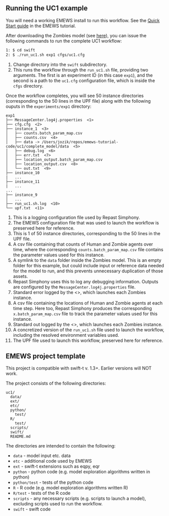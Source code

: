 Running the UC1 example
----
You will need a working EMEWS install to run this workflow. See the [Quick Start guide](https://jozik.github.io/emews_next_gen_tutorial_tests/#quickstart) in the EMEWS tutorial.

After downloading the Zombies model (see [here](https://github.com/emews/emews-tutorial-code/blob/main/README.md)), you can issue the following commands to run the complete UC1 workflow:


````bash
1: $ cd swift
2: $ ./run_uc1.sh exp1 cfgs/uc1.cfg
````
1. Change directory into the `swift` subdirectory.
2. This runs the workflow through the `run_uc1.sh` file, providing two arguments. The first is an experiment ID (in this case `exp1`), and the second is a path to the `uc1.cfg` configuration file, which is inside the `cfgs` directory.

Once the workflow completes, you will see 50 instance directories (corresponding to the 50 lines in the UPF file) along with the following ouputs in the `experiments/exp1` directory:

````
exp1
├── MessageCenter.log4j.properties  <1>
├── cfg.cfg  <2>
├── instance_1  <3>
│   ├── counts.batch_param_map.csv
│   ├── counts.csv  <4>
│   ├── data -> /Users/jozik/repos/emews-tutorial-code/uc1/complete_model/data  <5>
│   ├── debug.log  <6>
│   ├── err.txt  <7>
│   ├── location_output.batch_param_map.csv
│   ├── location_output.csv  <8>
│   └── out.txt  <9>
├── instance_10
|   ...
├── instance_11
|   ...
...
├── instance_9
│   ...
├── run_uc1.sh.log  <10>
└── upf.txt  <11>
````
1. This is a logging configuration file used by Repast Simphony.
2. The EMEWS configuration file that was used to launch the workflow is preserved here for reference.
3. This is 1 of 50 instance directories, corresponding to the 50 lines in the UPF file.
4. A csv file containing that counts of Human and Zombie agents over time, where the corresponding `counts.batch_param_map.csv` file contains the parameter values used for this instance.
5. A symlink to the `data` folder inside the Zombies model. This is an empty folder for this example, but could include input or reference data needed for the model to run, and this prevents unnecessary duplication of those assets.
6. Repast Simphony uses this to log any debugging information. Outputs are configured by the `MessageCenter.log4j.properties` file.
7. Standard error logged by the <<repast-app-annot>>, which launches each Zombies instance.
8. A csv file containing the locations of Human and Zombie agents at each time step. Here too, Repast Simphony produces the  corresponding `x.batch_param_map.csv` file to track the parameter values used for this instance.
9. Standard out logged by the <<repast-app-annot>>, which launches each Zombies instance.
10. A concretized version of the `run_uc1.sh` file used to launch the workflow, including the resolved environment variables used.
11. The UPF file used to launch this workflow, preserved here for reference.


EMEWS project template
-----------------------

This project is compatible with swift-t v. 1.3+. Earlier
versions will NOT work.

The project consists of the following directories:

```
uc1/
  data/
  ext/
  etc/
  python/
    test/
  R/
    test/
  scripts/
  swift/
  README.md
```
The directories are intended to contain the following:

 * `data` - model input etc. data
 * `etc` - additional code used by EMEWS
 * `ext` - swift-t extensions such as eqpy, eqr
 * `python` - python code (e.g. model exploration algorithms written in python)
 * `python/test` - tests of the python code
 * `R` - R code (e.g. model exploration algorithms written R)
 * `R/test` - tests of the R code
 * `scripts` - any necessary scripts (e.g. scripts to launch a model), excluding
    scripts used to run the workflow.
 * `swift` - swift code

